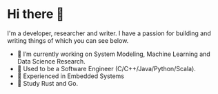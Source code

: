 # Hi there 👋
I'm a developer, researcher and writer. I have a passion for building and writing things of which you can see below.


* 🔭 I’m currently working on System Modeling, Machine Learning and Data Science Research.
* 💼 Used to be a Software Engineer (C/C++/Java/Python/Scala).
* 🐋 Experienced in Embedded Systems
* 🌱 Study Rust and Go.
